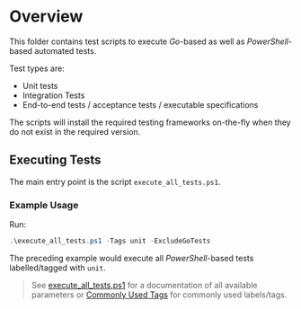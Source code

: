 <!--
SPDX-FileCopyrightText: © 2023 Siemens Healthcare GmbH
SPDX-License-Identifier: MIT
-->

# Overview
This folder contains test scripts to execute *Go*-based as well as *PowerShell*-based automated tests.

Test types are:
- Unit tests
- Integration Tests
- End-to-end tests / acceptance tests / executable specifications

The scripts will install the required testing frameworks on-the-fly when they do not exist in the required version.

## Executing Tests
The main entry point is the script `execute_all_tests.ps1`.

### Example Usage
Run:
```powershell
.\execute_all_tests.ps1 -Tags unit -ExcludeGoTests
```

The preceding example would execute all *PowerShell*-based tests labelled/tagged with `unit`.

> See [execute_all_tests.ps1](execute_all_tests.ps1) for a documentation of all available parameters or [Commonly Used Tags](../doc/contributing/CONTRIBUTING.md#commonly-used-tags) for commonly used labels/tags.